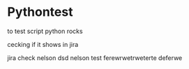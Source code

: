 # Pythontest
to test script
python rocks

cecking if it shows in jira


jira check nelson
dsd
nelson test
ferewrwetrweterte
deferwe
